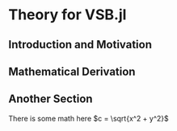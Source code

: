 # Theory for VSB.jl

## Introduction and Motivation

## Mathematical Derivation

## Another Section

There is some math here $c = \sqrt{x^2 + y^2}$
